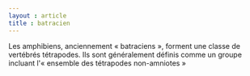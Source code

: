 ```yaml
---
layout : article
title : batracien
---
```


Les amphibiens, anciennement « batraciens », forment une classe de vertébrés tétrapodes. Ils sont généralement définis comme un groupe incluant l'« ensemble des tétrapodes non-amniotes »